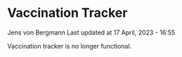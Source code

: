 Vaccination Tracker
================
Jens von Bergmann
Last updated at 17 April, 2023 - 16:55

Vaccination tracker is no longer functional.
